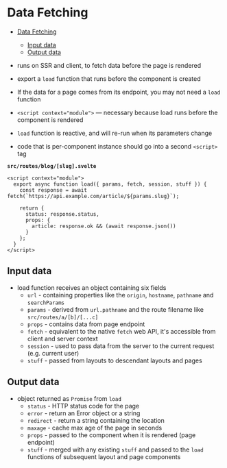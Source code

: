 # Data Fetching

- [Data Fetching](#data-fetching)
  - [Input data](#input-data)
  - [Output data](#output-data)

- runs on SSR and client, to fetch data before the page is rendered
- export a `load` function that runs before the component is created
- If the data for a page comes from its endpoint, you may not need a `load` function
- `<script context="module">` — necessary because load runs before the component is rendered
- `load` function is reactive, and will re-run when its parameters change
- code that is per-component instance should go into a second `<script>` tag
  
**`src/routes/blog/[slug].svelte`**
```svelte
<script context="module">
  export async function load({ params, fetch, session, stuff }) {
    const response = await fetch(`https://api.example.com/article/${params.slug}`);

    return {
      status: response.status,
      props: {
        article: response.ok && (await response.json())
      }
    };
  }
</script>
```

## Input data

- load function receives an object containing six fields
  - `url` - containing properties like the `origin`, `hostname`, `pathname` and `searchParams`
  - `params` - derived from `url.pathname` and the route filename like `src/routes/a/[b]/[...c]`
  - `props` - contains data from page endpoint
  - `fetch` - equivalent to the native `fetch` web API, it's accessible from client and server context
  - `session` - used to pass data from the server to the current request (e.g. current user)
  - `stuff` - passed from layouts to descendant layouts and pages

## Output data

- object returned as `Promise` from `load`
  - `status` - HTTP status code for the page
  - `error` - return an Error object or a string
  - `redirect` - return a string containing the location
  - `maxage` - cache max age of the page in seconds
  - `props` -  passed to the component when it is rendered (page endpoint)
  - `stuff` - merged with any existing `stuff` and passed to the `load` functions of subsequent layout and page components